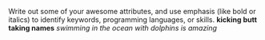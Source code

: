 Write out some of your awesome attributes, and use emphasis (like bold or italics) to identify keywords, programming languages, or skills. 
**kicking butt taking names**
_swimming in the ocean with dolphins is amazing_
